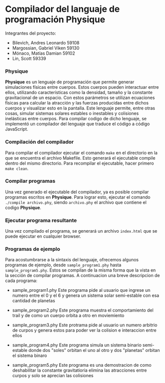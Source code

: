 # Compilador del languaje de programación Physique
Integrantes del proyecto:
- Bilevich, Andres Leonardo  	59108 
- Margossian, Gabriel Viken  	59130
- Mónaco, Matías Damian		59102
- Lin, Scott				59339
### Physique
**Physique** es un lenguaje de programación que permite generar simulaciones físicas entre cuerpos. Estos cuerpos pueden interactuar entre ellos, utilizando características como la densidad, tamaño y la constante gravitacional de un espacio. Con estos parámetros se utilizan ecuaciones físicas para calcular la atracción y las fuerzas producidas entre dichos cuerpos y visualizar esto en la pantalla. Este lenguaje permite, entre otras cosas, simular sistemas solares estables o inestables y colisiones inelásticas entre cuerpos.
Para compilar codigo de dicho lenguaje, se implementó un compilador del lenguaje que traduce el código a código JavaScript.

### Compilación del compilador
Para compilar el compilador ejecutar el comando `make` en el directorio en la que se encuentra el archivo Makefile. Esto generará el ejecutable compile dentro del mismo directorio. Para recompilar el ejecutable, hacer primero `make clean`.

### Compilar programas
Una vez generado el ejecutable del compilador, ya es posible compilar programas escritos en **Physique**. Para lograr esto, ejecutar el comando `./compile archivo.phy`, siendo `archivo.phy` el archivo que contiene el codigo **Physique**.

### Ejecutar programa resultante
Una vez compilado el programa, se generará un archivo `index.html` que se puede ejecutar en cualquier browser.

### Programas de ejemplo
Para acostumbrarse a la sintaxis del lenguaje, ofrecemos algunos programas de ejemplo, desde `sample_program1.phy` hasta `sample_program5.phy`. Estos se compilan de la misma forma que la vista en la sección de compilar programas.
A continuacion una breve descripcion de cada programa:
- sample_program1.phy
    Este programa pide al usuario que ingrese un numero entre el 0 y el 6 y genera un sistema solar semi-estable con esa cantidad de planetas

- sample_program2.phy
    Este programa muestra el comportamiento del trail y de como un cuerpo orbita a otro en moviemiento

- sample_program3.phy
    Este protrama pide al usuario un numero arbitrio de curpos y genera estos para poder ver la colision e interaccion entre ellos

- sample_program4.phy
    Este programa simula un sistema binario semi-estable donde dos "soles" orbitan el uno al otro y dos "planetas" orbitan el sistema binaro

- sample_program5.phy
    Este programa es una demostracion de como deshabilitar la constante gravitatioria elimina las atracciones entre curpos y solo se aprecian las colisiones
